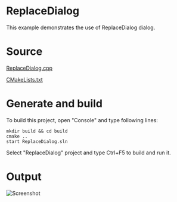 # ReplaceDialog

This example demonstrates the use of ReplaceDialog dialog.

# Source

[ReplaceDialog.cpp](ReplaceDialog.cpp)

[CMakeLists.txt](CMakeLists.txt)

# Generate and build

To build this project, open "Console" and type following lines:

``` shell
mkdir build && cd build
cmake .. 
start ReplaceDialog.sln
```

Select "ReplaceDialog" project and type Ctrl+F5 to build and run it.

# Output

![Screenshot](../../../docs/Pictures/ReplaceDialog.png)
